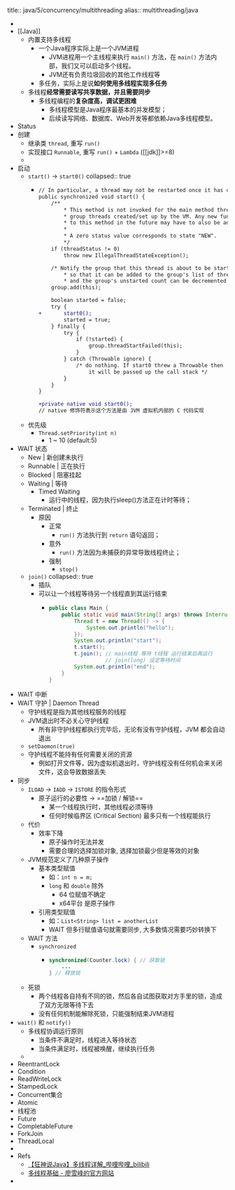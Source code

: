 title:: java/5/concurrency/multithreading
alias:: multithreading/java

-
- [[Java]]
  - 内置支持多线程
    - 一个Java程序实际上是一个JVM进程
      - JVM进程用一个主线程来执行 `main()` 方法，在 `main()` 方法内部，我们又可以启动多个线程。
      - JVM还有负责垃圾回收的其他工作线程等
    - 多任务，实际上是说**如何使用多线程实现多任务**
  - 多线程**经常需要读写共享数据，并且需要同步**
    - 多线程编程的**复杂度高，调试更困难**
      - 多线程模型是Java程序最基本的并发模型；
      - 后续读写网络、数据库、Web开发等都依赖Java多线程模型。
- Status
- 创建
  - 继承类 `thread`, 重写 `run()`
  - 实现接口 `Runnable`, 重写 `run()` + `Lambda` ([[jdk]]>=8)
  -
- 启动
  - `start()` -> `start0()`
    collapsed:: true
    - ```diff
      // In particular, a thread may not be restarted once it has completed execution.
      public synchronized void start() {
          /**
              * This method is not invoked for the main method thread or "system"
              * group threads created/set up by the VM. Any new functionality added
              * to this method in the future may have to also be added to the VM.
              *
              * A zero status value corresponds to state "NEW".
              */
          if (threadStatus != 0)
              throw new IllegalThreadStateException();
      
          /* Notify the group that this thread is about to be started
              * so that it can be added to the group's list of threads
              * and the group's unstarted count can be decremented. */
          group.add(this);
      
          boolean started = false;
          try {
      +       start0();
              started = true;
          } finally {
              try {
                  if (!started) {
                      group.threadStartFailed(this);
                  }
              } catch (Throwable ignore) {
                  /* do nothing. If start0 threw a Throwable then
                      it will be passed up the call stack */
              }
          }
      }
      
      +private native void start0();
      // native 修饰符表示这个方法是由 JVM 虚拟机内部的 C 代码实现
      ```
  - 优先级
    - `Thread.setPriority(int n)`
      - 1 ~ 10 (default:5)
- WAIT 状态
  - New | 新创建未执行
  - Runnable | 正在执行
  - Blocked | 阻塞挂起
  - Waiting | 等待
    - Timed Waiting
      - 运行中的线程，因为执行sleep()方法正在计时等待；
  - Terminated | 终止
    - 原因
      - 正常
        - `run()` 方法执行到 `return` 语句返回；
      - 意外
        - `run()` 方法因为未捕获的异常导致线程终止；
      - 强制
        - `stop()`
  - `join()`
    collapsed:: true
    - 插队
    - 可以让一个线程等待另一个线程直到其运行结束
      - ```java
        public class Main {
            public static void main(String[] args) throws InterruptedException {
                Thread t = new Thread(() -> {
                    System.out.println("hello");
                });
                System.out.println("start");
                t.start();
                t.join(); // main线程 等待 t线程 运行结束后再运行
                          // join(long) 设定等待时间
                System.out.println("end");
            }
        }
        ```
- WAIT 中断
- WAIT 守护 | Daemon Thread
  - 守护线程是指为其他线程服务的线程
  - JVM退出时不必关心守护线程
    - 所有非守护线程都执行完毕后，无论有没有守护线程，JVM 都会自动退出
  - `setDaemon(true)`
  - 守护线程不能持有任何需要关闭的资源
    - 例如打开文件等，因为虚拟机退出时，守护线程没有任何机会来关闭文件，这会导致数据丢失
- 同步
  - `ILOAD` -> `IADD` -> `ISTORE` 的指令形式
    - 原子运行的必要性 -> ==加锁 / 解锁==
      - 某一个线程执行时，其他线程必须等待
      - 任何时候临界区 (Critical Section) 最多只有一个线程能执行
  - 代价
    - 效率下降
      - 原子操作时无法并发
      - 需要合理的选择加锁对象, 选择加锁最少但是等效的对象
  - JVM规范定义了几种原子操作
    - 基本类型赋值
      - 如：`int n = m;`
      - `long` 和 `double` 除外
        - 64 位赋值不确定
        - x64平台 是原子操作
    - 引用类型赋值
      - 如：`List<String> list = anotherList`
      - WAIT 但多行赋值语句就需要同步, 大多数情况需要巧妙转换下
  - WAIT 方法
    - `synchronized`
      - ```java
        synchronized(Counter.lock) { // 获取锁
            ...
        } // 释放锁
        ```
  - 死锁
    - 两个线程各自持有不同的锁，然后各自试图获取对方手里的锁，造成了双方无限等待下去
    - 没有任何机制能解除死锁，只能强制结束JVM进程
- `wait()` 和 `notify()`
  - 多线程协调运行原则
    - 当条件不满足时，线程进入等待状态
    - 当条件满足时，线程被唤醒，继续执行任务
  -
- ReentrantLock
- Condition
- ReadWriteLock
- StampedLock
- Concurrent集合
- Atomic
- 线程池
- Future
- CompletableFuture
- ForkJoin
- ThreadLocal
-
- Refs
  - [【狂神说Java】多线程详解_哔哩哔哩_bilibili](https://www.bilibili.com/video/BV1V4411p7EF)
  - [多线程基础 - 廖雪峰的官方网站](https://www.liaoxuefeng.com/wiki/1252599548343744/1304521607217185)
-